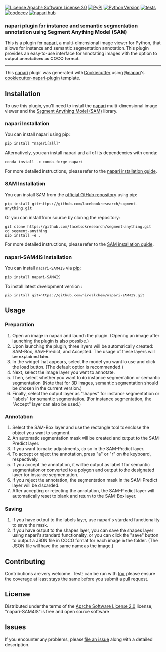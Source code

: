 
[![License Apache Software License 2.0](https://img.shields.io/pypi/l/napari-SAM4IS.svg?color=green)](https://github.com/hiroalchem/napari-SAM4IS/raw/main/LICENSE)
[![PyPI](https://img.shields.io/pypi/v/napari-SAM4IS.svg?color=green)](https://pypi.org/project/napari-SAM4IS)
[![Python Version](https://img.shields.io/pypi/pyversions/napari-SAM4IS.svg?color=green)](https://python.org)
[![tests](https://github.com/hiroalchem/napari-SAM4IS/workflows/tests/badge.svg)](https://github.com/hiroalchem/napari-SAM4IS/actions)
[![codecov](https://codecov.io/gh/hiroalchem/napari-SAM4IS/branch/main/graph/badge.svg)](https://codecov.io/gh/hiroalchem/napari-SAM4IS)
[![napari hub](https://img.shields.io/endpoint?url=https://api.napari-hub.org/shields/napari-SAM4IS)](https://napari-hub.org/plugins/napari-SAM4IS)


### napari plugin for instance and semantic segmentation annotation using Segment Anything Model (SAM)

This is a plugin for [napari](https://napari.org/), a multi-dimensional image viewer for Python, that allows for instance and semantic segmentation annotation. This plugin provides an easy-to-use interface for annotating images with the option to output annotations as COCO format.

----------------------------------

This [napari] plugin was generated with [Cookiecutter] using [@napari]'s [cookiecutter-napari-plugin] template.

<!--
Don't miss the full getting started guide to set up your new package:
https://github.com/napari/cookiecutter-napari-plugin#getting-started

and review the napari docs for plugin developers:
https://napari.org/stable/plugins/index.html
-->

## Installation

To use this plugin, you'll need to install the [napari](https://napari.org/stable/tutorials/fundamentals/installation.html) multi-dimensional image viewer and the [Segment Anything Model (SAM)](https://github.com/facebookresearch/segment-anything) library.

### napari Installation

You can install napari using pip:

```
pip install "napari[all]"
```

Alternatively, you can install napari and all of its dependencies with conda:

```
conda install -c conda-forge napari
```

For more detailed instructions, please refer to the [napari installation guide](https://napari.org/stable/tutorials/fundamentals/installation.html).

### SAM Installation

You can install SAM from the [official GitHub repository](https://github.com/facebookresearch/segment-anything) using pip:

```
pip install git+https://github.com/facebookresearch/segment-anything.git
```

Or you can install from source by cloning the repository:

```
git clone https://github.com/facebookresearch/segment-anything.git
cd segment-anything
pip install -e .
```

For more detailed instructions, please refer to the [SAM installation guide](https://github.com/facebookresearch/segment-anything#installation).

### napari-SAM4IS Installation

You can install `napari-SAM4IS` via [pip]:

    pip install napari-SAM4IS



To install latest development version :

    pip install git+https://github.com/hiroalchem/napari-SAM4IS.git

## Usage
### Preparation
1. Open an image in napari and launch the plugin. (Opening an image after launching the plugin is also possible.)
2. Upon launching the plugin, three layers will be automatically created: SAM-Box, SAM-Predict, and Accepted. The usage of these layers will be explained later.
3. In the widget that appears, select the model you want to use and click the load button. (The default option is recommended.)
4. Next, select the image layer you want to annotate.
5. Then, select whether you want to do instance segmentation or semantic segmentation. (Note that for 3D images, semantic segmentation should be chosen in the current version.)
6. Finally, select the output layer as "shapes" for instance segmentation or "labels" for semantic segmentation. (For instance segmentation, the "Accept" layer can also be used.)

### Annotation
1. Select the SAM-Box layer and use the rectangle tool to enclose the object you want to segment.
2. An automatic segmentation mask will be created and output to the SAM-Predict layer.
3. If you want to make adjustments, do so in the SAM-Predict layer.
4. To accept or reject the annotation, press "a" or "r" on the keyboard, respectively.
5. If you accept the annotation, it will be output as label 1 for semantic segmentation or converted to a polygon and output to the designated layer for instance segmentation.
6. If you reject the annotation, the segmentation mask in the SAM-Predict layer will be discarded.
7. After accepting or rejecting the annotation, the SAM-Predict layer will automatically reset to blank and return to the SAM-Box layer.

### Saving
1. If you have output to the labels layer, use napari's standard functionality to save the mask.
2. If you have output to the shapes layer, you can save the shapes layer using napari's standard functionality, or you can click the "save" button to output a JSON file in COCO format for each image in the folder. (The JSON file will have the same name as the image.)



## Contributing

Contributions are very welcome. Tests can be run with [tox], please ensure
the coverage at least stays the same before you submit a pull request.

## License

Distributed under the terms of the [Apache Software License 2.0] license,
"napari-SAM4IS" is free and open source software

## Issues

If you encounter any problems, please [file an issue] along with a detailed description.

[napari]: https://github.com/napari/napari
[Cookiecutter]: https://github.com/audreyr/cookiecutter
[@napari]: https://github.com/napari
[MIT]: http://opensource.org/licenses/MIT
[BSD-3]: http://opensource.org/licenses/BSD-3-Clause
[GNU GPL v3.0]: http://www.gnu.org/licenses/gpl-3.0.txt
[GNU LGPL v3.0]: http://www.gnu.org/licenses/lgpl-3.0.txt
[Apache Software License 2.0]: http://www.apache.org/licenses/LICENSE-2.0
[Mozilla Public License 2.0]: https://www.mozilla.org/media/MPL/2.0/index.txt
[cookiecutter-napari-plugin]: https://github.com/napari/cookiecutter-napari-plugin

[file an issue]: https://github.com/hiroalchem/napari-SAM4IS/issues

[napari]: https://github.com/napari/napari
[tox]: https://tox.readthedocs.io/en/latest/
[pip]: https://pypi.org/project/pip/
[PyPI]: https://pypi.org/
